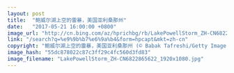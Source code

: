 ```yaml
---
layout: post
title:  "鲍威尔湖上空的雷暴，美国亚利桑那州"
date:   "2017-05-21 16:00:00 +0800"
image_url: "http://cn.bing.com/az/hprichbg/rb/LakePowellStorm_ZH-CN6822865622_1920x1080.jpg"
link: "/search?q=%e9%9b%b7%e6%9a%b4&form=hpcapt&mkt=zh-cn"
copyright: "鲍威尔湖上空的雷暴，美国亚利桑那州 (© Babak Tafreshi/Getty Images)"
image_hash: "55dc878022c87c3ff29c4fc560d3fd83"
image_filename: "LakePowellStorm_ZH-CN6822865622_1920x1080.jpg"
---
```


